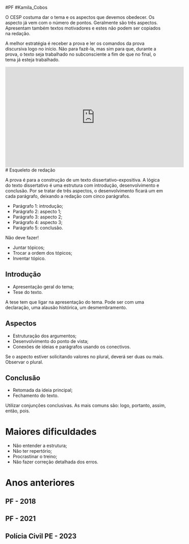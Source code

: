#PF #Kamila_Cobos 


O CESP costuma dar o tema e os aspectos que devemos obedecer. Os aspecto já vem com o número de pontos. Geralmente são três aspectos. Apresentam também textos motivadores e estes não podem ser copiados na redação. 

A melhor estratégia é receber a prova e ler os comandos da prova discursiva logo no início. Não para fazê-la, mas sim para que, durante a prova, o texto seja trabalhado no subconsciente a fim de que no final, o tema já esteja trabalhado.

<iframe width="560" height="315" src="https://www.youtube.com/embed/ZQRE4SpZIXc?si=8X_g0s2m4GMUJaXt" title="YouTube video player" frameborder="0" allow="accelerometer; autoplay; clipboard-write; encrypted-media; gyroscope; picture-in-picture; web-share" referrerpolicy="strict-origin-when-cross-origin" allowfullscreen></iframe>
# Esqueleto de redação

A prova é para a construção de um texto dissertativo-expositiva. A lógica do texto dissertativo é uma estrutura com introdução, desenvolvimento e conclusão. Por se tratar de três aspectos, o desenvolvimento ficará um em cada parágrafo, deixando a redação com cinco parágrafos.

- Parágrafo 1: introdução;
- Parágrafo 2: aspecto 1;
- Parágrafo 3: aspecto 2;
- Parágrafo 4: aspecto 3;
- Parágrafo 5: conclusão.

Não deve fazer!
- Juntar tópicos;
- Trocar a ordem dos tópicos;
- Inventar tópico.
## Introdução

- Apresentação geral do tema;
- Tese do texto.

A tese tem que ligar na apresentação do tema. Pode ser com uma declaração, uma alausão histórica, um desmembramento.

## Aspectos

- Estruturação dos argumentos;
- Desenvolvimento do ponto de vista;
- Conexões de ideias e parágrafos usando os conectivos.

Se o aspecto estiver solicitando valores no plural, deverá ser duas ou mais. Observar o plural. 

## Conclusão

- Retomada da ideia principal;
- Fechamento do texto.

Utilizar conjunções conclusivas. As mais comuns são: logo, portanto, assim, então, pois.

# Maiores dificuldades

- Não entender a estrutura;
- Não ter repertório;
- Procrastinar o treino;
- Não fazer correção detalhada dos erros.

# Anos anteriores

## PF - 2018 

## PF - 2021

## Polícia Civil PE - 2023




